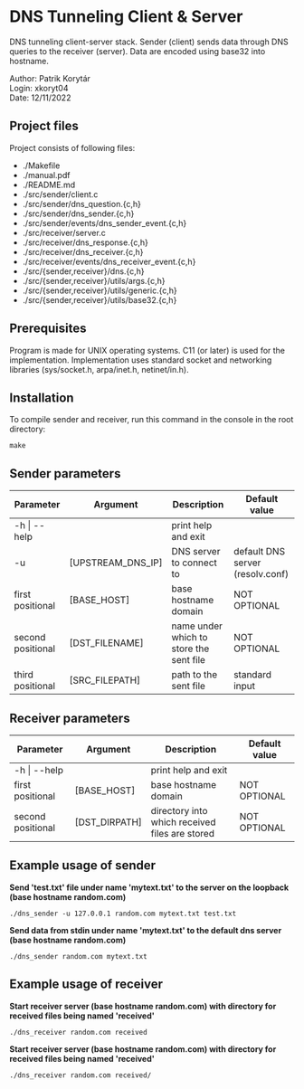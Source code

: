 # DNS Tunneling Client & Server

DNS tunneling client-server stack. Sender (client) sends data through DNS queries to the receiver (server). Data are encoded using base32 into hostname.

Author: Patrik Korytár\
Login: xkoryt04\
Date: 12/11/2022

## Project files

Project consists of following files:

- ./Makefile
- ./manual.pdf
- ./README.md
- ./src/sender/client.c
- ./src/sender/dns_question.{c,h}
- ./src/sender/dns_sender.{c,h}
- ./src/sender/events/dns_sender_event.{c,h}
- ./src/receiver/server.c
- ./src/receiver/dns_response.{c,h}
- ./src/receiver/dns_receiver.{c,h}
- ./src/receiver/events/dns_receiver_event.{c,h}
- ./src/{sender,receiver}/dns.{c,h}
- ./src/{sender,receiver}/utils/args.{c,h}
- ./src/{sender,receiver}/utils/generic.{c,h}
- ./src/{sender,receiver}/utils/base32.{c,h}

## Prerequisites

Program is made for UNIX operating systems. C11 (or later) is used for the implementation. Implementation uses standard socket and networking libraries (sys/socket.h, arpa/inet.h, netinet/in.h).

## Installation

To compile sender and receiver, run this command in the console in the root directory:

```constole
make
```

## Sender parameters

| Parameter         | Argument          | Description                             | Default value                    |
| ----------------- | ----------------- | --------------------------------------- | -------------------------------- |
| -h \| --help      |                   | print help and exit                     |                                  |
| -u                | [UPSTREAM_DNS_IP] | DNS server to connect to                | default DNS server (resolv.conf) |
| first positional  | [BASE_HOST]       | base hostname domain                    | NOT OPTIONAL                     |
| second positional | [DST_FILENAME]    | name under which to store the sent file | NOT OPTIONAL                     |
| third positional  | [SRC_FILEPATH]    | path to the sent file                   | standard input                   |

## Receiver parameters

| Parameter         | Argument      | Description                                    | Default value |
| ----------------- | ------------- | ---------------------------------------------- | ------------- |
| -h \| --help      |               | print help and exit                            |               |
| first positional  | [BASE_HOST]   | base hostname domain                           | NOT OPTIONAL  |
| second positional | [DST_DIRPATH] | directory into which received files are stored | NOT OPTIONAL  |

## Example usage of sender

**Send 'test.txt' file under name 'mytext.txt' to the server on the loopback (base hostname random.com)**

```console
./dns_sender -u 127.0.0.1 random.com mytext.txt test.txt
```

**Send data from stdin under name 'mytext.txt' to the default dns server (base hostname random.com)**

```console
./dns_sender random.com mytext.txt
```

## Example usage of receiver

**Start receiver server (base hostname random.com) with directory for received files being named 'received'**

```console
./dns_receiver random.com received
```

**Start receiver server (base hostname random.com) with directory for received files being named 'received'**

```console
./dns_receiver random.com received/
```
